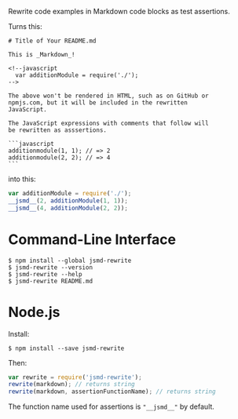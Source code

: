 Rewrite code examples in Markdown code blocks as test assertions.

Turns this:

    # Title of Your README.md

    This is _Markdown_!

	<!--javascript
	  var additionModule = require('./');
	-->

	The above won't be rendered in HTML, such as on GitHub or
	npmjs.com, but it will be included in the rewritten
	JavaScript.

	The JavaScript expressions with comments that follow will
	be rewritten as asssertions.
    
    ```javascript
	additionmodule(1, 1); // => 2
	additionmodule(2, 2); // => 4
    ```

into this:

```javascript
var additionModule = require('./');
__jsmd__(2, additionModule(1, 1));
__jsmd__(4, additionModule(2, 2));
```

Command-Line Interface
=======================

```shellsesssion
$ npm install --global jsmd-rewrite
$ jsmd-rewrite --version
$ jsmd-rewrite --help
$ jsmd-rewrite README.md
```

Node.js
=======

Install:

```shellsession
$ npm install --save jsmd-rewrite
```

Then:

```javascript
var rewrite = require('jsmd-rewrite');
rewrite(markdown); // returns string
rewrite(markdown, assertionFunctionName); // returns string
```

The function name used for assertions is `"__jsmd__"` by default.
